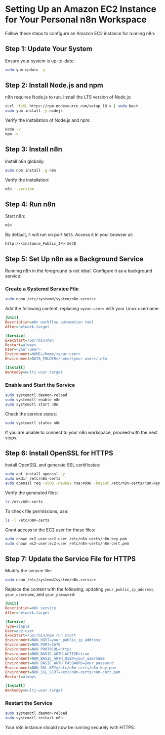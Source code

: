 # Setting Up an Amazon EC2 Instance for Your Personal n8n Workspace

Follow these steps to configure an Amazon EC2 instance for running n8n:

## Step 1: Update Your System
Ensure your system is up-to-date:

```bash
sudo yum update -y
```

## Step 2: Install Node.js and npm
n8n requires Node.js to run. Install the LTS version of Node.js:

```bash
curl -fsSL https://rpm.nodesource.com/setup_18.x | sudo bash -
sudo yum install -y nodejs
```

Verify the installation of Node.js and npm:

```bash
node -v
npm -v
```

## Step 3: Install n8n
Install n8n globally:

```bash
sudo npm install -g n8n
```

Verify the installation:

```bash
n8n --version
```

## Step 4: Run n8n
Start n8n:

```bash
n8n
```

By default, it will run on port `5678`. Access it in your browser at:

```
http://<Instance_Public_IP>:5678
```

## Step 5: Set Up n8n as a Background Service
Running n8n in the foreground is not ideal. Configure it as a background service:

### Create a Systemd Service File

```bash
sudo nano /etc/systemd/system/n8n.service
```

Add the following content, replacing `<your-user>` with your Linux username:

```ini
[Unit]
Description=n8n workflow automation tool
After=network.target

[Service]
ExecStart=/usr/bin/n8n
Restart=always
User=<your-user>
Environment=HOME=/home/<your-user>
Environment=DATA_FOLDER=/home/<your-user>/.n8n

[Install]
WantedBy=multi-user.target
```

### Enable and Start the Service

```bash
sudo systemctl daemon-reload
sudo systemctl enable n8n
sudo systemctl start n8n
```

Check the service status:

```bash
sudo systemctl status n8n
```

If you are unable to connect to your n8n workspace, proceed with the next steps.

## Step 6: Install OpenSSL for HTTPS
Install OpenSSL and generate SSL certificates:

```bash
sudo apt install openssl -y
sudo mkdir /etc/n8n-certs
sudo openssl req -x509 -newkey rsa:4096 -keyout /etc/n8n-certs/n8n-key.pem -out /etc/n8n-certs/n8n-cert.pem -days 365 -nodes
```

Verify the generated files:

```bash
ls /etc/n8n-certs
```

To check file permissions, use:

```bash
ls -l /etc/n8n-certs
```

Grant access to the EC2 user for these files:

```bash
sudo chown ec2-user:ec2-user /etc/n8n-certs/n8n-key.pem
sudo chown ec2-user:ec2-user /etc/n8n-certs/n8n-cert.pem
```

## Step 7: Update the Service File for HTTPS
Modify the service file:

```bash
sudo nano /etc/systemd/system/n8n.service
```

Replace the content with the following, updating `your_public_ip_address`, `your_username`, and `your_password`:

```ini
[Unit]
Description=n8n service
After=network.target

[Service]
Type=simple
User=ec2-user
ExecStart=/usr/bin/npm run start
Environment=N8N_HOST=your_public_ip_address
Environment=N8N_PORT=5678
Environment=N8N_PROTOCOL=https
Environment=N8N_BASIC_AUTH_ACTIVE=true
Environment=N8N_BASIC_AUTH_USER=your_username
Environment=N8N_BASIC_AUTH_PASSWORD=your_password
Environment=N8N_SSL_KEY=/etc/n8n-certs/n8n-key.pem
Environment=N8N_SSL_CERT=/etc/n8n-certs/n8n-cert.pem
Restart=always

[Install]
WantedBy=multi-user.target
```

### Restart the Service

```bash
sudo systemctl daemon-reload
sudo systemctl restart n8n
```

Your n8n instance should now be running securely with HTTPS.
